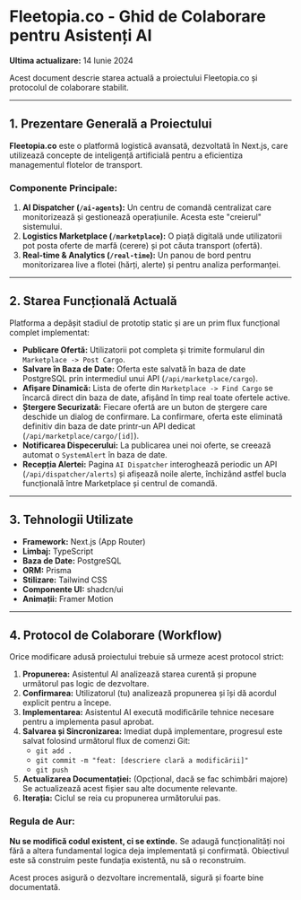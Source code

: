 # Fleetopia.co - Ghid de Colaborare pentru Asistenți AI

**Ultima actualizare:** 14 Iunie 2024

Acest document descrie starea actuală a proiectului Fleetopia.co și protocolul de colaborare stabilit.

---

## 1. Prezentare Generală a Proiectului

**Fleetopia.co** este o platformă logistică avansată, dezvoltată în Next.js, care utilizează concepte de inteligență artificială pentru a eficientiza managementul flotelor de transport.

### Componente Principale:

1.  **AI Dispatcher (`/ai-agents`):** Un centru de comandă centralizat care monitorizează și gestionează operațiunile. Acesta este "creierul" sistemului.
2.  **Logistics Marketplace (`/marketplace`):** O piață digitală unde utilizatorii pot posta oferte de marfă (cerere) și pot căuta transport (ofertă).
3.  **Real-time & Analytics (`/real-time`):** Un panou de bord pentru monitorizarea live a flotei (hărți, alerte) și pentru analiza performanței.

---

## 2. Starea Funcțională Actuală

Platforma a depășit stadiul de prototip static și are un prim flux funcțional complet implementat:

*   **Publicare Ofertă:** Utilizatorii pot completa și trimite formularul din `Marketplace -> Post Cargo`.
*   **Salvare în Baza de Date:** Oferta este salvată în baza de date PostgreSQL prin intermediul unui API (`/api/marketplace/cargo`).
*   **Afișare Dinamică:** Lista de oferte din `Marketplace -> Find Cargo` se încarcă direct din baza de date, afișând în timp real toate ofertele active.
*   **Ștergere Securizată:** Fiecare ofertă are un buton de ștergere care deschide un dialog de confirmare. La confirmare, oferta este eliminată definitiv din baza de date printr-un API dedicat (`/api/marketplace/cargo/[id]`).
*   **Notificarea Dispecerului:** La publicarea unei noi oferte, se creează automat o `SystemAlert` în baza de date.
*   **Recepția Alertei:** Pagina `AI Dispatcher` interoghează periodic un API (`/api/dispatcher/alerts`) și afișează noile alerte, închizând astfel bucla funcțională între Marketplace și centrul de comandă.

---

## 3. Tehnologii Utilizate

*   **Framework:** Next.js (App Router)
*   **Limbaj:** TypeScript
*   **Baza de Date:** PostgreSQL
*   **ORM:** Prisma
*   **Stilizare:** Tailwind CSS
*   **Componente UI:** shadcn/ui
*   **Animații:** Framer Motion

---

## 4. Protocol de Colaborare (Workflow)

Orice modificare adusă proiectului trebuie să urmeze acest protocol strict:

1.  **Propunerea:** Asistentul AI analizează starea curentă și propune următorul pas logic de dezvoltare.
2.  **Confirmarea:** Utilizatorul (tu) analizează propunerea și își dă acordul explicit pentru a începe.
3.  **Implementarea:** Asistentul AI execută modificările tehnice necesare pentru a implementa pasul aprobat.
4.  **Salvarea și Sincronizarea:** Imediat după implementare, progresul este salvat folosind următorul flux de comenzi Git:
    *   `git add .`
    *   `git commit -m "feat: [descriere clară a modificării]"`
    *   `git push`
5.  **Actualizarea Documentației:** (Opcțional, dacă se fac schimbări majore) Se actualizează acest fișier sau alte documente relevante.
6.  **Iterația:** Ciclul se reia cu propunerea următorului pas.

### Regula de Aur:

**Nu se modifică codul existent, ci se extinde.** Se adaugă funcționalități noi fără a altera fundamental logica deja implementată și confirmată. Obiectivul este să construim peste fundația existentă, nu să o reconstruim.

Acest proces asigură o dezvoltare incrementală, sigură și foarte bine documentată. 